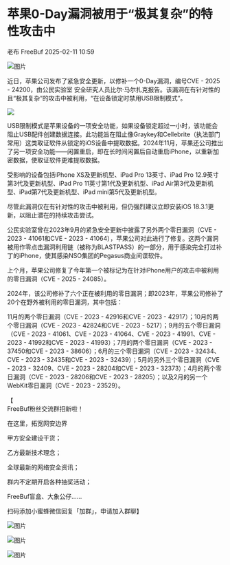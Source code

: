 #  苹果0-Day漏洞被用于“极其复杂”的特性攻击中   
老布  FreeBuf   2025-02-11 10:59  
  
![图片](https://mmbiz.qpic.cn/mmbiz_gif/qq5rfBadR38jUokdlWSNlAjmEsO1rzv3srXShFRuTKBGDwkj4gvYy34iajd6zQiaKl77Wsy9mjC0xBCRg0YgDIWg/640?wx_fmt=gif&wxfrom=5&wx_lazy=1&tp=webp "")  
  
  
近日，苹果公司发布了紧急安全更新，以修补一个0-Day漏洞，编号CVE - 2025 - 24200，由公民实验室 安全研究人员比尔·马尔扎克报告。该漏洞在有针对性的且“极其复杂”的攻击中被利用，“在设备锁定时禁用USB限制模式”。  
  
  
![](https://mmbiz.qpic.cn/mmbiz_jpg/qq5rfBadR38YrW11vyiab4Xf2Lib0vBIIzHx6dGt2WIeic6AsXD81CiaJYawXtFKqnZo9JbD6VZIM5eXIdw8RTm69w/640?wx_fmt=jpeg&from=appmsg "")  
  
  
USB限制模式是苹果设备的一项安全功能，如果设备锁定超过一小时，该功能会阻止USB配件创建数据连接。此功能旨在阻止像Graykey和Cellebrite（执法部门常用）这类取证软件从锁定的iOS设备中提取数据。2024年11月，苹果还公司推出了另一项安全功能——闲置重启，即在长时间闲置后自动重启iPhone，以重新加密数据，使取证软件更难提取数据。  
  
  
受影响的设备包括iPhone XS及更新机型、iPad Pro 13英寸、iPad Pro 12.9英寸第3代及更新机型、iPad Pro 11英寸第1代及更新机型、iPad Air第3代及更新机型、iPad第7代及更新机型、iPad mini第5代及更新机型。  
  
  
尽管此漏洞仅在有针对性的攻击中被利用，但仍强烈建议立即安装iOS 18.3.1更新，以阻止潜在的持续攻击尝试。  
  
  
公民实验室曾在2023年9月的紧急安全更新中披露了另外两个零日漏洞（CVE - 2023 - 41061和CVE - 2023 - 41064），苹果公司对此进行了修复。这两个漏洞被用作零点击漏洞利用链（被称为BLASTPASS）的一部分，用于感染完全打过补丁的iPhone，使其感染NSO集团的Pegasus商业间谍软件。  
  
  
上个月，苹果公司修复了今年第一个被标记为在针对iPhone用户的攻击中被利用的零日漏洞（CVE - 2025 - 24085）。  
  
  
2024年，该公司修补了六个正在被利用的零日漏洞；即2023年，苹果公司修补了20个在野外被利用的零日漏洞，其中包括：  
  
  
11月的两个零日漏洞（CVE - 2023 - 42916和CVE - 2023 - 42917）；10月的两个零日漏洞（CVE - 2023 - 42824和CVE - 2023 - 5217）；9月的五个零日漏洞（CVE - 2023 - 41061、CVE - 2023 - 41064、CVE - 2023 - 41991、CVE - 2023 - 41992和CVE - 2023 - 41993）；7月的两个零日漏洞（CVE - 2023 - 37450和CVE - 2023 - 38606）；6月的三个零日漏洞（CVE - 2023 - 32434、CVE - 2023 - 32435和CVE - 2023 - 32439）；5月的另外三个零日漏洞（CVE - 2023 - 32409、CVE - 2023 - 28204和CVE - 2023 - 32373）；4月的两个零日漏洞（CVE - 2023 - 28206和CVE - 2023 - 28205）；以及2月的另一个WebKit零日漏洞（CVE - 2023 - 23529）。  
  
  
【  
FreeBuf粉丝交流群招新啦！  
  
在这里，拓宽网安边界  
  
甲方安全建设干货；  
  
乙方最新技术理念；  
  
全球最新的网络安全资讯；  
  
群内不定期开启各种抽奖活动；  
  
FreeBuf盲盒、大象公仔......  
  
扫码添加小蜜蜂微信回复「加群」，申请加入群聊】  
  
  
![图片](https://mmbiz.qpic.cn/mmbiz_jpg/qq5rfBadR3ich6ibqlfxbwaJlDyErKpzvETedBHPS9tGHfSKMCEZcuGq1U1mylY7pCEvJD9w60pWp7NzDjmM2BlQ/640?wx_fmt=other&wxfrom=5&wx_lazy=1&wx_co=1&retryload=2&tp=webp "")  
  
  
![图片](https://mmbiz.qpic.cn/mmbiz_png/qq5rfBadR3ic5icaZr7IGkVcd3DT6vXW4B4LOZ1M7YkTPhS1AT2DQJaicFjtCxt5BRO7p5AOJqvH3EJABCd0BFqYQ/640?wx_fmt=other&from=appmsg&wxfrom=5&wx_lazy=1&wx_co=1&tp=webp "")  
  
  
  
  
  
  
  
  
[](https://mp.weixin.qq.com/s?__biz=MjM5NjA0NjgyMA==&mid=2651312407&idx=1&sn=60289b6b056aee1df1685230aa453829&token=1964067027&lang=zh_CN&scene=21#wechat_redirect)  
  
![图片](https://mmbiz.qpic.cn/mmbiz_gif/qq5rfBadR3icF8RMnJbsqatMibR6OicVrUDaz0fyxNtBDpPlLfibJZILzHQcwaKkb4ia57xAShIJfQ54HjOG1oPXBew/640?wx_fmt=gif&wxfrom=5&wx_lazy=1&tp=webp "")  
  
